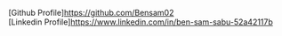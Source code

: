[Github Profile]https://github.com/Bensam02
<br>[Linkedin Profile]https://www.linkedin.com/in/ben-sam-sabu-52a42117b
